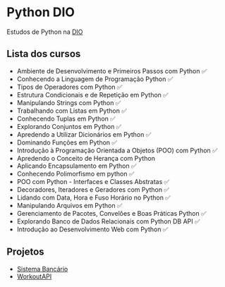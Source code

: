 # Python DIO
Estudos de Python na [DIO](web.dio.me)

## Lista dos cursos
- Ambiente de Desenvolvimento e Primeiros Passos com Python ✅
- Conhecendo a Linguagem de Programação Python ✅
- Tipos de Operadores com Python ✅
- Estrutura Condicionais e de Repetição em Python ✅
- Manipulando Strings com Python ✅
- Trabalhando com Listas em Python ✅
- Conhecendo Tuplas em Python ✅
- Explorando Conjuntos em Python ✅
- Apredendo a Utilizar Dicionários em Python ✅
- Dominando Funções em Python ✅
- Introdução à Programação Orientada a Objetos (POO) com Python ✅
- Apredendo o Conceito de Herança com Python
- Aplicando Encapsulamento em Python ✅
- Conhecendo Polimorfismo em python ✅
- POO com Python - Interfaces e Classes Abstratas ✅
- Decoradores, Iteradores e Geradores com Python ✅
- Lidando com Data, Hora e Fuso Horário no Python ✅
- Manipulando Arquivos em Python ✅
- Gerenciamento de Pacotes, Convelões e Boas Práticas Python ✅
- Explorando Banco de Dados Relacionais com Python DB API ✅
- Introdução ao Desenvolvimento Web com Python ✅

## Projetos
- [Sistema Bancário](https://github.com/otonielnn/SistemaBancario)
- [WorkoutAPI](https://github.com/otonielnn/workout_api)